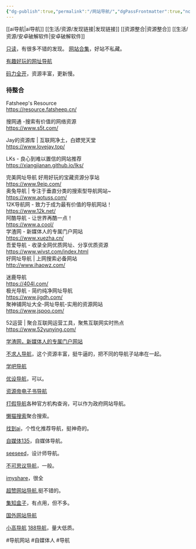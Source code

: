 ```yaml
---
{"dg-publish":true,"permalink":"/网站导航/","dgPassFrontmatter":true,"noteIcon":""}
---
```



[[ai导航\|ai导航]]
[[生活/资源/发现链接\|发现链接]]
[[资源整合\|资源整合]]
[[生活/资源/安卓破解软件\|安卓破解软件]]

[只读](http://www.rdonly.com/)，有很多不错的发现。
[网站合集](https://www.207788.xyz/)，好站不私藏。

[有趣好玩的网址导航](https://shadiao.pro/)

[码力全开](https://design.maliquankai.com/)，资源丰富，更新慢。

### 待整合
Fatsheep's Resource  
https://resource.fatsheep.cn/  
  
  
搜网通 -搜索有价值的网络资源  
https://www.s5t.com/  
  
Jay的资源库 | 互联网净土，白嫖党天堂  
https://www.lovejay.top/  
  
LKs - 良心到难以置信的网站推荐  
https://xiangjianan.github.io/lks/  
  
完美网址导航 好用好玩的宝藏资源分享站  
https://www.9eip.com/  
奥兔导航 | 专注于垂直分类的搜索型导航网站~  
https://www.aotuss.com/  
12K导航网 - 致力于成为最有价值的导航网站！  
https://www.12k.net/  
阿酷导航 - 让世界再酷一点！  
https://www.a.cool/  
学渣网 - 新媒体人的专属门户网站  
https://www.xuezha.cn/  
吾爱导航 - 收录全网优质网址、分享优质资源  
https://www.wivst.com/index.html  
好网址导航 | 上网搜索必备网站  
http://www.ihaowz.com/  
  
  
迷鹿导航  
https://404l.com/  
极光导航 - 简约纯净网址导航  
https://www.jigdh.com/  
聚神铺网址大全-网址导航-实用的资源网站  
https://www.jspoo.com/  
  
52运营 | 聚合互联网运营工具，聚焦互联网实时热点  
https://www.52yunying.com/

[学渣网，新媒体人的专属门户网站](https://www.xuezha.cn/#search)

[不求人导航](https://www.bqrdh.com/)，这个资源丰富，挺牛逼的，把不同的导航子站串在一起。

[学吧导航](https://www.xue8nav.com/)

[优设导航](https://hao.uisdc.com/)，可以。

[资源帝电子书导航](http://shu.ziyuandi.cn/)

[打假导航](http://www.dajiadaohang.com/)各种官方机构查询，可以作为政府网站导航。

[懒猫搜索](http://lanmaokk.com/)聚合搜索。

[找到ai](https://zhaodao.ai/)，个性化推荐导航，挺神奇的。

[自媒体135](http://www.zimeiti135.com/)，自媒体导航。

[seeseed](https://www.seeseed.com/)，设计师导航。

[不可思议导航](https://orxing.top/nav)，一般。

[imyshare](https://imyshare.com/)，很全

[超赞网站导航](https://one.wangtwothree.com/),挺不错的。

[集知盒子](https://www.jizhihezi.com/)，有点用，但不多。

[国外网站导航](https://www.kanguowai.com/index.html)

[小高导航](https://www.dhw22.com/)
[188导航](http://www.188dh.cn/?ref=www.dhw22.com)，量大低质。


#导航网站 #自媒体人 #导航
